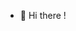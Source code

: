 - 👋 Hi there !
  
<!---
mrehman-alivia/mrehman-alivia is a ✨ special ✨ repository because its `README.md` (this file) appears on your GitHub profile.
You can click the Preview link to take a look at your changes.
--->
